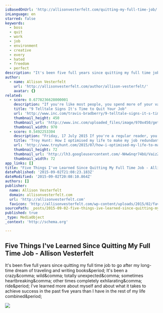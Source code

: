 ```yaml
---
isBasedOnUrl: 'http://allisonvesterfelt.com/quitting-my-full-time-job/'
inLanguage: en
starred: false
keywords:
  - boss
  - quit
  - work
  - job
  - environment
  - creative
  - every
  - hated
  - freedom
  - perfect
description: "It's been five full years since quitting my full time job to go after my long-time dream of traveling and writing books. It's been a crazy, wild, totally unexpected, sometimes heartbreaking, other times completely exhilarating, ride. I've learned more about myself and about what it takes to achieve success in the past five years than I have in the rest of my life combined."
author:
  - name: Allison Vesterfelt
    url: 'http://allisonvesterfelt.com/author/allison-vesterfelt/'
    avatar: {}
related:
  - score: 0.6778236628000001
    description: "If you're like most people, you spend more of your valuable waking hours at work than you do anywhere else. It's critical that you spend your time at the right company, pursuing the right opportunity. Choosing to leave a job can be a gut-wrenching decision. You need to know that you're making the right choice."
    title: "9 Telltale Signs It's Time to Quit Your Job"
    url: 'http://www.inc.com/travis-bradberry/9-telltale-signs-it-s-time-to-quit-your-job.html'
    thumbnail_height: 450
    thumbnail_url: 'http://www.inc.com/uploaded_files/image/970x450/getty_170411969_970647970450027_60094.jpg'
    thumbnail_width: 970
  - score: 0.5492253304
    description: "Friday, 17 July 2015 If you're a regular reader, you may have noticed a rather major job change on my behalf recently. The day to day office grind has gone and corporate life is now well and truly behind me, where it will firmly stay."
    title: 'Troy Hunt: How I optimised my life to make my job redundant'
    url: 'http://www.troyhunt.com/2015/07/how-i-optimised-my-life-to-make-my-job.html'
    thumbnail_height: 72
    thumbnail_url: 'http://lh3.googleusercontent.com/-NHwGnqr74bU/VaizZmk4MmI/AAAAAAAAIKI/gWypLmQ60Vc/s72-c/9C87C099-0F8C-4EE2-A9C3-DE8A663053B6%25255B1%25255D.jpg?imgmax=800'
    thumbnail_width: 72
app_links: []
title: "Five Things I've Learned Since Quitting My Full Time Job - Allison Vesterfelt"
datePublished: '2015-09-02T21:08:23.183Z'
dateModified: '2015-09-02T20:08:10.864Z'
authors: []
publisher:
  name: Allison Vesterfelt
  domain: allisonvesterfelt.com
  url: 'http://allisonvesterfelt.com'
  favicon: 'http://allisonvesterfelt.com/wp-content/uploads/2015/02/favicon.png'
sourcePath: _posts/2015-09-02-five-things-ive-learned-since-quitting-my-full-time-job-a.md
published: true
_type: MediaObject
_context: 'http://schema.org'

---
```

<article style=""><h1>Five Things I've Learned Since Quitting My Full Time Job - Allison Vesterfelt</h1><p>It's been five full years since quitting my full time job to go after my long-time dream of traveling and writing books&amp;period; It's been a crazy&amp;comma; wild&amp;comma; totally unexpected&amp;comma; sometimes heartbreaking&amp;comma; other times completely exhilarating&amp;comma; ride&amp;period; I've learned more about myself and about what it takes to achieve success in the past five years than I have in the rest of my life combined&amp;period;</p></article>

![](https://the-grid-user-content.s3-us-west-2.amazonaws.com/bc999f44-4568-43b9-b18b-89744e16250e.jpg)